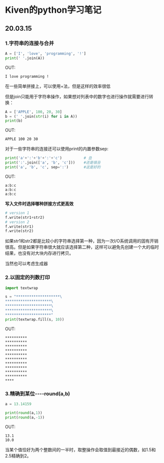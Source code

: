 # Kiven的python学习笔记

## 20.03.15

### 1.字符串的连接与合并

```python
A = ['I', 'love', 'programming', '!']
print(' '.join(A))
```

OUT:

```
I love programming !
```

在一些简单拼接上，可以使用+法，但是这样的效率很低

但是join只能用于字符串操作，如果想对列表中的数字也进行操作就需要进行转换：

```python
A = ['APPLE', 100, 20, 30]
b = (' '.join(str(i) for i in A))
print(b)
```

OUT:

```
APPLE 100 20 30
```

对于一些字符串的连接还可以使用print的内置参数sep:

```python
print('a'+':'+'b'+':'+'c')          # 丑
print(':'.join(['a', 'b', 'c']))    #还是很丑
print('a', 'b', 'c', sep=':')       #这是好的
```

OUT:

```
a:b:c
a:b:c
a:b:c
```

**写入文件时选择哪种拼接方式更高效**

```python
# version 1
f.write(str1+str2)
# version 2
f.write(str1)
f.write(str2)
```

如果str1和str2都是比较小的字符串选择第一种，因为一次I/O系统调用的固有开销很高。但是如果字符串很大就应该选择第二种，这样可以避免先创建一个大的临时结果，也没有对大块内存进行拷贝。

当然也可以考虑生成器

### 2.以固定的列数打印

```python
import textwrap

s = "********************\
*********************\
*********************\
*********************\
*********************"
print(textwrap.fill(s, 10))
```

OUT:

```
**********
**********
**********
**********
**********
**********
**********
**********
**********
**********
****
```

### 3.精确到某位----round(a,b)

```python
a = 13.14159

print(round(a,1))
print(round(a,-1))
```

OUT:

```
13.1
10.0
```

当某个值恰好为两个整数间的一半时，取整操作会取值到最接近的偶数，如1.5和2.5精确到2。